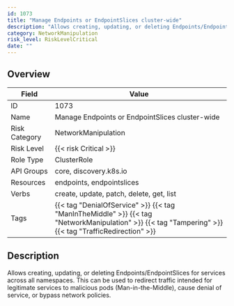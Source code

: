 ```yaml
---
id: 1073
title: "Manage Endpoints or EndpointSlices cluster-wide"
description: "Allows creating, updating, or deleting Endpoints/EndpointSlices for services across all namespaces. This can be used to redirect traffic intended for legitimate services to malicious pods (Man-in-the-Middle), cause denial of service, or bypass network policies."
category: NetworkManipulation
risk_level: RiskLevelCritical
date: ""
---
```


## Overview

| Field         | Value                                                                                                                                                 |
| ------------- | ----------------------------------------------------------------------------------------------------------------------------------------------------- |
| ID            | 1073                                                                                                                                                  |
| Name          | Manage Endpoints or EndpointSlices cluster-wide                                                                                                       |
| Risk Category | NetworkManipulation                                                                                                                                   |
| Risk Level    | {{< risk Critical >}}                                                                                                                                 |
| Role Type     | ClusterRole                                                                                                                                           |
| API Groups    | core, discovery.k8s.io                                                                                                                                |
| Resources     | endpoints, endpointslices                                                                                                                             |
| Verbs         | create, update, patch, delete, get, list                                                                                                              |
| Tags          | {{< tag "DenialOfService" >}} {{< tag "ManInTheMiddle" >}} {{< tag "NetworkManipulation" >}} {{< tag "Tampering" >}} {{< tag "TrafficRedirection" >}} |

## Description

Allows creating, updating, or deleting Endpoints/EndpointSlices for services across all namespaces. This can be used to redirect traffic intended for legitimate services to malicious pods (Man-in-the-Middle), cause denial of service, or bypass network policies.
